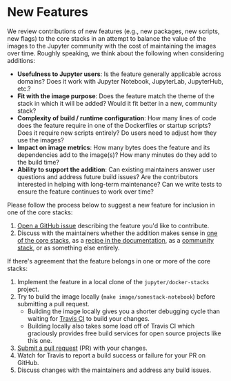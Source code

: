 # New Features

We review contributions of new features (e.g., new packages, new scripts, new flags) to the core stacks in an attempt to balance the value of the images to the Jupyter community with the cost of maintaining the images over time. Roughly speaking, we think about the following when considering additions:

* **Usefulness to Jupyter users**: Is the feature generally applicable across domains? Does it work with Jupyter Notebook, JupyterLab, JupyterHub, etc.?
* **Fit with the image purpose**: Does the feature match the theme of the stack in which it will be added? Would it fit better in a new, community stack?
* **Complexity of build / runtime configuration**: How many lines of code does the feature require in one of the Dockerfiles or startup scripts? Does it require new scripts entirely? Do users need to adjust how they use the images?
* **Impact on image metrics**: How many bytes does the feature and its dependencies add to the image(s)? How many minutes do they add to the build time?
* **Ability to support the addition**: Can existing maintainers answer user questions and address future build issues? Are the contributors interested in helping with long-term maintenance? Can we write tests to ensure the feature continues to work over time?

Please follow the process below to suggest a new feature for inclusion in one of the core stacks:

1. [Open a GitHub issue](https://github.com/jupyter/docker-stacks/issues) describing the feature you'd like to contribute.
2. Discuss with the maintainers whether the addition makes sense in [one of the core stacks](../using/selecting.html#Core-Stacks), as a [recipe in the documentation](recipes.html), as a [community stack](stacks.html), or as something else entirely.

If there's agreement that the feature belongs in one or more of the core stacks:

1. Implement the feature in a local clone of the `jupyter/docker-stacks` project.
2. Try to build the image locally (`make image/somestack-notebook`) before submitting a pull request.
    * Building the image locally gives you a shorter debugging cycle than waiting for [Travis CI](http://travis-ci.org/) to build your changes.
    * Building locally also takes some load off of Travis CI which graciously provides free build services for open source projects like this one.
3. [Submit a pull request](https://github.com/PointCloudLibrary/pcl/wiki/A-step-by-step-guide-on-preparing-and-submitting-a-pull-request) (PR) with your changes.
4. Watch for Travis to report a build success or failure for your PR on GitHub.
5. Discuss changes with the maintainers and address any build issues.
